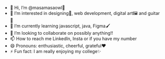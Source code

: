 - 👋 Hi, I’m @masamasaowl🦉
- 👀 I’m interested in designing🎨, web development, digital art🖼 and guitar🎸
- 🌱 I’m currently learning javascript, java, Figma🖌
- 💞️ I’m looking to collaborate on possibly anything!!
- 📫 How to reach me LinkedIn, Insta or if you have my number
- 😄 Pronouns: enthusiastic, cheerful, grateful❤️
- ⚡ Fun fact: I am really enjoying my college✨

<!---
masamasaowl/masamasaowl is a ✨ special ✨ repository because its `README.md` (this file) appears on your GitHub profile.
You can click the Preview link to take a look at your changes.
--->
